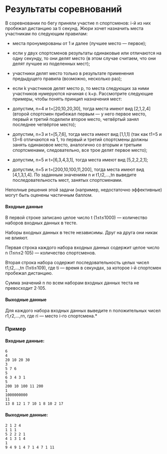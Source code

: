 # Результаты соревнований

В соревновании по бегу приняли участие n спортсменов: i-й из них пробежал дистанцию за ti секунд. Жюри хочет назначить места участникам по следующим правилам:

* места пронумерованы от 1 и далее (лучшее место — первое);
* если у двух спортсменов результаты одинаковые или отличаются на одну секунду, то они делят место (в этом случае считаем, что они делят лучшее из поделенных мест);
* участники делят место только в результате применения предыдущего правила (возможно, несколько раз);
* если k участников делят место p, то места следующих за ними участников нумеруются начиная с k+p.
Рассмотрите следующие примеры, чтобы понять принцип назначения мест:

* допустим, n=4 и t=[20,10,20,30], тогда места имеют вид [2,1,2,4] (второй спортсмен прибежал первым — у него первое место, первый и третий поделили второе место, четвёртый занял последнее четвёртое место);
* допустим, n=3 и t=[5,7,6], тогда места имеют вид [1,1,1] (так как t1=5 и t3=6 отличаются на 1, то первый и третий спортсмены должны занять одинаковое место, аналогично со вторым и третьим спортсменами, следовательно, все трое делят первое место);
* допустим, n=5 и t=[6,3,4,3,1], тогда места имеют вид [5,2,2,2,1];
* допустим, n=5 и t=[200,10,100,11,200], тогда места имеют вид [4,1,3,1,4].
По заданным значениям n и t1,t2,…,tn выведите последовательность мест, занятых спортсменами.

Неполные решения этой задачи (например, недостаточно эффективные) могут быть оценены частичным баллом.

#### Входные данные
В первой строке записано целое число t (1≤t≤1000) — количество наборов входных данных в тесте.

Наборы входных данных в тесте независимы. Друг на друга они никак не влияют.

Первая строка каждого набора входных данных содержит целое число n (1≤n≤2⋅105) — количество спортсменов.

Вторая строка набора содержит последовательность целых чисел t1,t2,…,tn (1≤ti≤109), где ti — время в секундах, за которое i-й спортсмен пробежал дистанцию.

Сумма значений n по всем наборам входных данных теста не превосходит 2⋅105.

#### Выходные данные
Для каждого набора входных данных выведите n положительных чисел r1,r2,…,rn, где ri — место i-го спортсмена.* 

### Пример
#### Входные данные:
```azure
6
4
20 10 20 30
3
5 7 6
5
6 3 4 3 1
5
200 10 100 11 200
1
1000000000
11
13 8 12 1 7 10 1 8 10 2 17
```

#### Выходные данные:
```azure
2 1 2 4 
1 1 1 
5 2 2 2 1 
4 1 3 1 4 
1 
9 4 9 1 4 7 1 4 7 1 11
```
